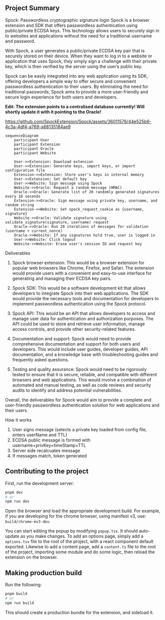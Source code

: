 ## Project Summary

Spock: Passwordless cryptographic signature login
Spock is a browser extension and SDK that offers passwordless authentication using public/private ECDSA keys. This technology allows users to securely sign in to websites and applications without the need for a traditional username and password.

With Spock, a user generates a public/private ECDSA key pair that is securely stored on their device. When they want to log in to a website or application that uses Spock, they simply sign a challenge with their private key, which is then verified by the server using the user’s public key.

Spock can be easily integrated into any web application using its SDK, offering developers a simple way to offer secure and convenient passwordless authentication to their users. By eliminating the need for traditional passwords, Spock aims to provide a more user-friendly and secure login experience for both users and developers.

**Edit: The extension points to a centralised database currently! Will shortly update it with it pointing to the Oracle!**



https://github.com/SpockExtension/Spock/assets/36011576/44e525b6-4c3a-4df4-a769-a68135184ae9


```mermaid
sequenceDiagram
    participant User
    participant Extension
    participant Oracle
    participant Website

    User->>Extension: Download extension
    User->>Extension: Generate keys, import keys, or import configuration file
    Extension->>Extension: Store user's keys in internal memory
    User->>Extension: Set default key
    User->>Website: Sign message using Spock
    Website->>Oracle: Request a random message (HMAC)
    Oracle->>Oracle: Generate list of 20 randomly generated signatures every 10 seconds
    Extension->>Oracle: Sign message using private key, username, and random string
    Extension->>Website: Set spock_request_cookie as {username, signature}
    Website->>Oracle: Validate signature using validate_signature(signature, username) request
    Oracle->>Oracle: Run 20 iterations of messages for validation (username + current_nonce)
    Oracle->>Website: If any signatures hold true, user is logged in
    User->>Website: Click logout
    Website->>Website: Erase user's session ID and request key
```

Deliverables

1. Spock browser extension: This would be a browser extension for popular web browsers like Chrome, Firefox, and Safari. The extension would provide users with a convenient and easy-to-use interface for generating and managing their ECDSA key pairs.

2. Spock SDK: This would be a software development kit that allows developers to integrate Spock into their web applications. The SDK would provide the necessary tools and documentation for developers to implement passwordless authentication using the Spock protocol.

3. Spock API: This would be an API that allows developers to access and manage user data for authentication and authorization purposes. The API could be used to store and retrieve user information, manage access controls, and provide other security-related features.

4. Documentation and support: Spock would need to provide comprehensive documentation and support for both users and developers. This would include user guides, developer guides, API documentation, and a knowledge base with troubleshooting guides and frequently asked questions.

5. Testing and quality assurance: Spock would need to be rigorously tested to ensure that it is secure, reliable, and compatible with different browsers and web applications. This would involve a combination of automated and manual testing, as well as code reviews and security audits to identify and address potential vulnerabilities.

Overall, the deliverables for Spock would aim to provide a complete and user-friendly passwordless authentication solution for web applications and their users.

How it works
1. User signs message (selects a private key loaded from config file, enters userName and TTL)
2. ECDSA public message is formed with username+privKey+timeStamp+TTL
3. Server side recalcuates message
4. If messages match, token generated

## Contributing to the project

First, run the development server:

```bash
pnpm dev
# or
npm run dev
```

Open the browser and load the appropriate development build. For example, if you are developing for the chrome browser, using manifest v3, use: `build/chrome-mv3-dev`.

You can start editing the popup by modifying `popup.tsx`. It should auto-update as you make changes. To add an options page, simply add a `options.tsx` file to the root of the project, with a react component default exported. Likewise to add a content page, add a `content.ts` file to the root of the project, importing some module and do some logic, then reload the extension on the browser.

## Making production build

Run the following:

```bash
pnpm build
# or
npm run build
```

This should create a production bundle for the extension, and sideload it.
